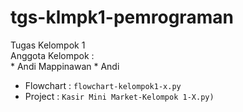 # tgs-klmpk1-pemrograman
<div>Tugas  Kelompok 1 </div>
<div>Anggota Kelompok :</div>
* Andi Mappinawan 
* Andi

* Flowchart :  `flowchart-kelompok1-x.py`
* Project  : `Kasir Mini Market-Kelompok 1-X.py)`
